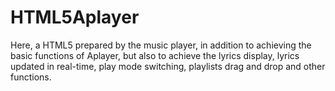 # HTML5Aplayer
Here, a HTML5 prepared by the music player, in addition to achieving the basic functions of Aplayer, but also to achieve the lyrics display, lyrics updated in real-time, play mode switching, playlists drag and drop and other functions.
